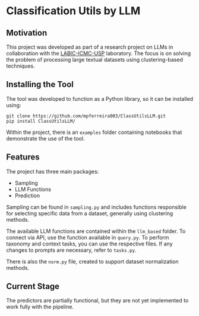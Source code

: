 # Classification Utils by LLM
## Motivation

This project was developed as part of a research project on LLMs in collaboration with the [LABIC-ICMC-USP](https://labic.icmc.usp.br) laboratory. The focus is on solving the problem of processing large textual datasets using clustering-based techniques.

## Installing the Tool

The tool was developed to function as a Python library, so it can be installed using:
```
git clone https://github.com/mpferreira003/ClassUtilsLLM.git 
pip install ClassUtilsLLM/
```

Within the project, there is an `examples` folder containing notebooks that demonstrate the use of the tool.

## Features

The project has three main packages:
- Sampling
- LLM Functions
- Prediction

Sampling can be found in `sampling.py` and includes functions responsible for selecting specific data from a dataset, generally using clustering methods.

The available LLM functions are contained within the `llm_based` folder. To connect via API, use the function available in `query.py`. To perform taxonomy and context tasks, you can use the respective files. If any changes to prompts are necessary, refer to `tasks.py`.

There is also the `norm.py` file, created to support dataset normalization methods.

## Current Stage

The predictors are partially functional, but they are not yet implemented to work fully with the pipeline.
